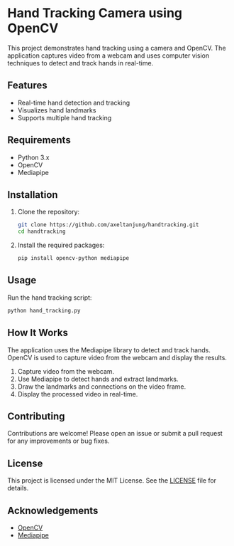 # Hand Tracking Camera using OpenCV
This project demonstrates hand tracking using a camera and OpenCV. The application captures video from a webcam and uses computer vision techniques to detect and track hands in real-time.

## Features

- Real-time hand detection and tracking
- Visualizes hand landmarks
- Supports multiple hand tracking

## Requirements

- Python 3.x
- OpenCV
- Mediapipe

## Installation

1. Clone the repository:
    ```bash
    git clone https://github.com/axeltanjung/handtracking.git
    cd handtracking
    ```

2. Install the required packages:
    ```bash
    pip install opencv-python mediapipe
    ```

## Usage

Run the hand tracking script:
```bash
python hand_tracking.py
```

## How It Works

The application uses the Mediapipe library to detect and track hands. OpenCV is used to capture video from the webcam and display the results.

1. Capture video from the webcam.
2. Use Mediapipe to detect hands and extract landmarks.
3. Draw the landmarks and connections on the video frame.
4. Display the processed video in real-time.

## Contributing

Contributions are welcome! Please open an issue or submit a pull request for any improvements or bug fixes.

## License

This project is licensed under the MIT License. See the [LICENSE](LICENSE) file for details.

## Acknowledgements

- [OpenCV](https://opencv.org/)
- [Mediapipe](https://mediapipe.dev/)
